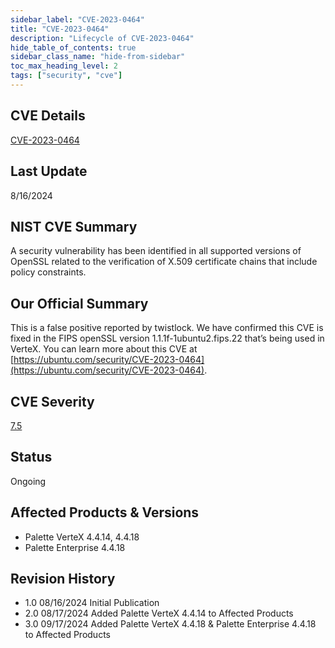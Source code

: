 ```yaml
---
sidebar_label: "CVE-2023-0464"
title: "CVE-2023-0464"
description: "Lifecycle of CVE-2023-0464"
hide_table_of_contents: true
sidebar_class_name: "hide-from-sidebar"
toc_max_heading_level: 2
tags: ["security", "cve"]
---
```


## CVE Details

[CVE-2023-0464](https://nvd.nist.gov/vuln/detail/CVE-2023-0464)

## Last Update

8/16/2024

## NIST CVE Summary

A security vulnerability has been identified in all supported versions of OpenSSL related to the verification of X.509
certificate chains that include policy constraints.

## Our Official Summary

This is a false positive reported by twistlock. We have confirmed this CVE is fixed in the FIPS openSSL version
1.1.1f-1ubuntu2.fips.22 that’s being used in VerteX. You can learn more about this CVE at
[https://ubuntu.com/security/CVE-2023-0464](https://ubuntu.com/security/CVE-2023-0464).

## CVE Severity

[7.5](https://nvd.nist.gov/vuln/detail/CVE-2023-0464)

## Status

Ongoing

## Affected Products & Versions

- Palette VerteX 4.4.14, 4.4.18
- Palette Enterprise 4.4.18

## Revision History

- 1.0 08/16/2024 Initial Publication
- 2.0 08/17/2024 Added Palette VerteX 4.4.14 to Affected Products
- 3.0 09/17/2024 Added Palette VerteX 4.4.18 & Palette Enterprise 4.4.18 to Affected Products
